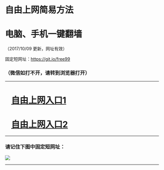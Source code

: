 ﻿# 自由上网简易方法

# 电脑、手机一键翻墙

（2017/10/09 更新，网址有效）

固定短网址：https://git.io/free99

### （微信如打不开，请转到浏览器打开）


***





# &nbsp;&nbsp; <a href="http://ft1286321130.fwq-tz-1001.info/fwqtz01.html?t=10090011092 " target="_blank">自由上网入口1</a>
# &nbsp;&nbsp; <a href="http://ft1669115288.fwq-tz-1002.info/fwqtz02.html?t=100900126623 " target="_blank">自由上网入口2</a>
***

### 请记住下图中固定短网址：

<img src="https://s3-us-west-2.amazonaws.com/fwq-1001/yjfq-20170905okok.png" /> 


***

